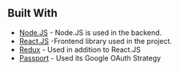 
  




























```




```



```

```



```

```



```

```

## Built With

- [Node.JS](http://nodejs.org/) - Node.JS is used in the backend.
- [React.JS](https://reactjs.org/) -Frontend library used in the project.
- [Redux](https://redux.js.org/) - Used in addition to React.JS
- [Passport](https://http://passportjs.org/) - Used its Google OAuth Strategy








